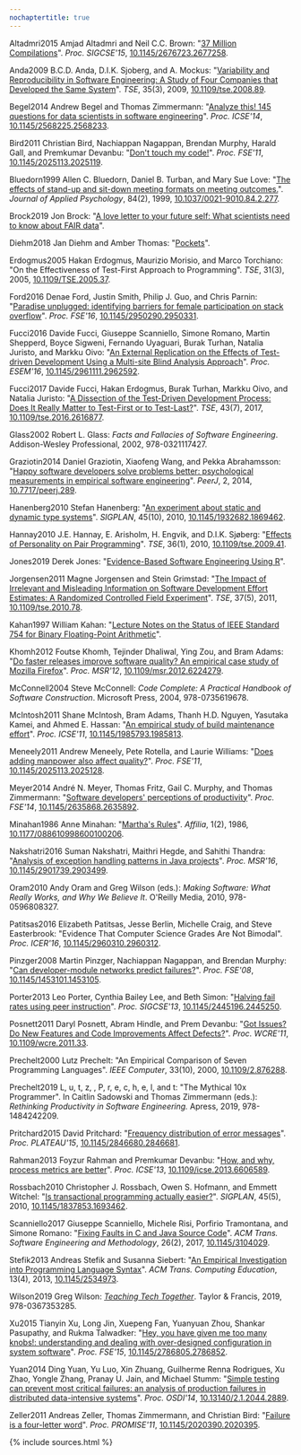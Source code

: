 ```yaml
---
nochaptertitle: true
---
```


<div class="bibliography">
<p id="Altadmri2015" class="bibliography"><span class="bibliographykey">Altadmri2015</span>
Amjad Altadmri and Neil C.C. Brown:
"<a href="https://doi.org/10.1145/2676723.2677258">37 Million Compilations</a>".
<em>Proc. SIGCSE'15</em>, <a class="doi" href="https://doi.org/10.1145/2676723.2677258">10.1145/2676723.2677258</a>.
</p>

<p id="Anda2009" class="bibliography"><span class="bibliographykey">Anda2009</span>
B.C.D. Anda, D.I.K. Sjoberg, and A. Mockus:
"<a href="https://doi.org/10.1109/tse.2008.89">Variability and Reproducibility in Software Engineering: A Study of Four Companies that Developed the Same System</a>".
<em>TSE</em>, 35(3), 2009, <a class="doi" href="https://doi.org/10.1109/tse.2008.89">10.1109/tse.2008.89</a>.
</p>

<p id="Begel2014" class="bibliography"><span class="bibliographykey">Begel2014</span>
Andrew Begel and Thomas Zimmermann:
"<a href="https://doi.org/10.1145/2568225.2568233">Analyze this! 145 questions for data scientists in software engineering</a>".
<em>Proc. ICSE'14</em>, <a class="doi" href="https://doi.org/10.1145/2568225.2568233">10.1145/2568225.2568233</a>.
</p>

<p id="Bird2011" class="bibliography"><span class="bibliographykey">Bird2011</span>
Christian Bird, Nachiappan Nagappan, Brendan Murphy, Harald Gall, and Premkumar Devanbu:
"<a href="https://doi.org/10.1145/2025113.2025119">Don't touch my code!</a>".
<em>Proc. FSE'11</em>, <a class="doi" href="https://doi.org/10.1145/2025113.2025119">10.1145/2025113.2025119</a>.
</p>

<p id="Bluedorn1999" class="bibliography"><span class="bibliographykey">Bluedorn1999</span>
Allen C. Bluedorn, Daniel B. Turban, and Mary Sue Love:
"<a href="https://doi.org/10.1037/0021-9010.84.2.277">The effects of stand-up and sit-down meeting formats on meeting outcomes.</a>".
<em>Journal of Applied Psychology</em>, 84(2), 1999, <a class="doi" href="https://doi.org/10.1037/0021-9010.84.2.277">10.1037/0021-9010.84.2.277</a>.
</p>

<p id="Brock2019" class="bibliography"><span class="bibliographykey">Brock2019</span>
Jon Brock:
"<a href="https://www.natureindex.com/news-blog/what-scientists-need-to-know-about-fair-data">A love letter to your future self: What scientists need to know about FAIR data</a>".
</p>

<p id="Diehm2018" class="bibliography"><span class="bibliographykey">Diehm2018</span>
Jan Diehm and Amber Thomas:
"<a href="https://pudding.cool/2018/08/pockets/">Pockets</a>".
</p>

<p id="Erdogmus2005" class="bibliography"><span class="bibliographykey">Erdogmus2005</span>
Hakan Erdogmus, Maurizio Morisio, and Marco Torchiano:
"On the Effectiveness of Test-First Approach to Programming".
<em>TSE</em>, 31(3), 2005, <a class="doi" href="https://doi.org/10.1109/TSE.2005.37">10.1109/TSE.2005.37</a>.
</p>

<p id="Ford2016" class="bibliography"><span class="bibliographykey">Ford2016</span>
Denae Ford, Justin Smith, Philip J. Guo, and Chris Parnin:
"<a href="https://doi.org/10.1145/2950290.2950331">Paradise unplugged: identifying barriers for female participation on stack overflow</a>".
<em>Proc. FSE'16</em>, <a class="doi" href="https://doi.org/10.1145/2950290.2950331">10.1145/2950290.2950331</a>.
</p>

<p id="Fucci2016" class="bibliography"><span class="bibliographykey">Fucci2016</span>
Davide Fucci, Giuseppe Scanniello, Simone Romano, Martin Shepperd, Boyce Sigweni, Fernando Uyaguari, Burak Turhan, Natalia Juristo, and Markku Oivo:
"<a href="https://doi.org/10.1145/2961111.2962592">An External Replication on the Effects of Test-driven Development Using a Multi-site Blind Analysis Approach</a>".
<em>Proc. ESEM'16</em>, <a class="doi" href="https://doi.org/10.1145/2961111.2962592">10.1145/2961111.2962592</a>.
</p>

<p id="Fucci2017" class="bibliography"><span class="bibliographykey">Fucci2017</span>
Davide Fucci, Hakan Erdogmus, Burak Turhan, Markku Oivo, and Natalia Juristo:
"<a href="https://doi.org/10.1109/tse.2016.2616877">A Dissection of the Test-Driven Development Process: Does It Really Matter to Test-First or to Test-Last?</a>".
<em>TSE</em>, 43(7), 2017, <a class="doi" href="https://doi.org/10.1109/tse.2016.2616877">10.1109/tse.2016.2616877</a>.
</p>

<p id="Glass2002" class="bibliography"><span class="bibliographykey">Glass2002</span>
Robert L. Glass:
<em>Facts and Fallacies of Software Engineering</em>.
Addison-Wesley Professional, 2002, 978-0321117427.
</p>

<p id="Graziotin2014" class="bibliography"><span class="bibliographykey">Graziotin2014</span>
Daniel Graziotin, Xiaofeng Wang, and Pekka Abrahamsson:
"<a href="https://doi.org/10.7717/peerj.289">Happy software developers solve problems better: psychological measurements in empirical software engineering</a>".
<em>PeerJ</em>, 2, 2014, <a class="doi" href="https://doi.org/10.7717/peerj.289">10.7717/peerj.289</a>.
</p>

<p id="Hanenberg2010" class="bibliography"><span class="bibliographykey">Hanenberg2010</span>
Stefan Hanenberg:
"<a href="https://doi.org/10.1145/1932682.1869462">An experiment about static and dynamic type systems</a>".
<em>SIGPLAN</em>, 45(10), 2010, <a class="doi" href="https://doi.org/10.1145/1932682.1869462">10.1145/1932682.1869462</a>.
</p>

<p id="Hannay2010" class="bibliography"><span class="bibliographykey">Hannay2010</span>
J.E. Hannay, E. Arisholm, H. Engvik, and D.I.K. Sjøberg:
"<a href="https://doi.org/10.1109/tse.2009.41">Effects of Personality on Pair Programming</a>".
<em>TSE</em>, 36(1), 2010, <a class="doi" href="https://doi.org/10.1109/tse.2009.41">10.1109/tse.2009.41</a>.
</p>

<p id="Jones2019" class="bibliography"><span class="bibliographykey">Jones2019</span>
Derek Jones:
"<a href="http://www.knosof.co.uk/ESEUR/">Evidence-Based Software Engineering Using R</a>".
</p>

<p id="Jorgensen2011" class="bibliography"><span class="bibliographykey">Jorgensen2011</span>
Magne Jorgensen and Stein Grimstad:
"<a href="https://doi.org/10.1109/tse.2010.78">The Impact of Irrelevant and Misleading Information on Software Development Effort Estimates: A Randomized Controlled Field Experiment</a>".
<em>TSE</em>, 37(5), 2011, <a class="doi" href="https://doi.org/10.1109/tse.2010.78">10.1109/tse.2010.78</a>.
</p>

<p id="Kahan1997" class="bibliography"><span class="bibliographykey">Kahan1997</span>
William Kahan:
"<a href="https://people.eecs.berkeley.edu/~wkahan/ieee754status/IEEE754.PDF">Lecture Notes on the Status of IEEE Standard 754 for Binary Floating-Point Arithmetic</a>".
</p>

<p id="Khomh2012" class="bibliography"><span class="bibliographykey">Khomh2012</span>
Foutse Khomh, Tejinder Dhaliwal, Ying Zou, and Bram Adams:
"<a href="https://doi.org/10.1109/msr.2012.6224279">Do faster releases improve software quality? An empirical case study of Mozilla Firefox</a>".
<em>Proc. MSR'12</em>, <a class="doi" href="https://doi.org/10.1109/msr.2012.6224279">10.1109/msr.2012.6224279</a>.
</p>

<p id="McConnell2004" class="bibliography"><span class="bibliographykey">McConnell2004</span>
Steve McConnell:
<em>Code Complete: A Practical Handbook of Software Construction</em>.
Microsoft Press, 2004, 978-0735619678.
</p>

<p id="McIntosh2011" class="bibliography"><span class="bibliographykey">McIntosh2011</span>
Shane McIntosh, Bram Adams, Thanh H.D. Nguyen, Yasutaka Kamei, and Ahmed E. Hassan:
"<a href="https://doi.org/10.1145/1985793.1985813">An empirical study of build maintenance effort</a>".
<em>Proc. ICSE'11</em>, <a class="doi" href="https://doi.org/10.1145/1985793.1985813">10.1145/1985793.1985813</a>.
</p>

<p id="Meneely2011" class="bibliography"><span class="bibliographykey">Meneely2011</span>
Andrew Meneely, Pete Rotella, and Laurie Williams:
"<a href="https://doi.org/10.1145/2025113.2025128">Does adding manpower also affect quality?</a>".
<em>Proc. FSE'11</em>, <a class="doi" href="https://doi.org/10.1145/2025113.2025128">10.1145/2025113.2025128</a>.
</p>

<p id="Meyer2014" class="bibliography"><span class="bibliographykey">Meyer2014</span>
André N. Meyer, Thomas Fritz, Gail C. Murphy, and Thomas Zimmermann:
"<a href="https://doi.org/10.1145/2635868.2635892">Software developers' perceptions of productivity</a>".
<em>Proc. FSE'14</em>, <a class="doi" href="https://doi.org/10.1145/2635868.2635892">10.1145/2635868.2635892</a>.
</p>

<p id="Minahan1986" class="bibliography"><span class="bibliographykey">Minahan1986</span>
Anne Minahan:
"<a href="https://doi.org/10.1177/088610998600100206">Martha's Rules</a>".
<em>Affilia</em>, 1(2), 1986, <a class="doi" href="https://doi.org/10.1177/088610998600100206">10.1177/088610998600100206</a>.
</p>

<p id="Nakshatri2016" class="bibliography"><span class="bibliographykey">Nakshatri2016</span>
Suman Nakshatri, Maithri Hegde, and Sahithi Thandra:
"<a href="https://doi.org/10.1145/2901739.2903499">Analysis of exception handling patterns in Java projects</a>".
<em>Proc. MSR'16</em>, <a class="doi" href="https://doi.org/10.1145/2901739.2903499">10.1145/2901739.2903499</a>.
</p>

<p id="Oram2010" class="bibliography"><span class="bibliographykey">Oram2010</span>
Andy Oram and Greg Wilson (eds.):
<em>Making Software: What Really Works, and Why We Believe It</em>.
O'Reilly Media, 2010, 978-0596808327.
</p>

<p id="Patitsas2016" class="bibliography"><span class="bibliographykey">Patitsas2016</span>
Elizabeth Patitsas, Jesse Berlin, Michelle Craig, and Steve Easterbrook:
"Evidence That Computer Science Grades Are Not Bimodal".
<em>Proc. ICER'16</em>, <a class="doi" href="https://doi.org/10.1145/2960310.2960312">10.1145/2960310.2960312</a>.
</p>

<p id="Pinzger2008" class="bibliography"><span class="bibliographykey">Pinzger2008</span>
Martin Pinzger, Nachiappan Nagappan, and Brendan Murphy:
"<a href="https://doi.org/10.1145/1453101.1453105">Can developer-module networks predict failures?</a>".
<em>Proc. FSE'08</em>, <a class="doi" href="https://doi.org/10.1145/1453101.1453105">10.1145/1453101.1453105</a>.
</p>

<p id="Porter2013" class="bibliography"><span class="bibliographykey">Porter2013</span>
Leo Porter, Cynthia Bailey Lee, and Beth Simon:
"<a href="https://doi.org/10.1145/2445196.2445250">Halving fail rates using peer instruction</a>".
<em>Proc. SIGCSE'13</em>, <a class="doi" href="https://doi.org/10.1145/2445196.2445250">10.1145/2445196.2445250</a>.
</p>

<p id="Posnett2011" class="bibliography"><span class="bibliographykey">Posnett2011</span>
Daryl Posnett, Abram Hindle, and Prem Devanbu:
"<a href="https://doi.org/10.1109/wcre.2011.33">Got Issues? Do New Features and Code Improvements Affect Defects?</a>".
<em>Proc. WCRE'11</em>, <a class="doi" href="https://doi.org/10.1109/wcre.2011.33">10.1109/wcre.2011.33</a>.
</p>

<p id="Prechelt2000" class="bibliography"><span class="bibliographykey">Prechelt2000</span>
Lutz Prechelt:
"An Empirical Comparison of Seven Programming Languages".
<em>IEEE Computer</em>, 33(10), 2000, <a class="doi" href="https://doi.org/10.1109/2.876288">10.1109/2.876288</a>.
</p>

<p id="Prechelt2019" class="bibliography"><span class="bibliographykey">Prechelt2019</span>
L, u, t, z,  , P, r, e, c, h, e, l, and t:
"The Mythical 10x Programmer".
In 
Caitlin Sadowski and Thomas Zimmermann (eds.):
<em>Rethinking Productivity in Software Engineering.</em>
Apress, 2019, 978-1484242209.
</p>

<p id="Pritchard2015" class="bibliography"><span class="bibliographykey">Pritchard2015</span>
David Pritchard:
"<a href="https://doi.org/10.1145/2846680.2846681">Frequency distribution of error messages</a>".
<em>Proc. PLATEAU'15</em>, <a class="doi" href="https://doi.org/10.1145/2846680.2846681">10.1145/2846680.2846681</a>.
</p>

<p id="Rahman2013" class="bibliography"><span class="bibliographykey">Rahman2013</span>
Foyzur Rahman and Premkumar Devanbu:
"<a href="https://doi.org/10.1109/icse.2013.6606589">How, and why, process metrics are better</a>".
<em>Proc. ICSE'13</em>, <a class="doi" href="https://doi.org/10.1109/icse.2013.6606589">10.1109/icse.2013.6606589</a>.
</p>

<p id="Rossbach2010" class="bibliography"><span class="bibliographykey">Rossbach2010</span>
Christopher J. Rossbach, Owen S. Hofmann, and Emmett Witchel:
"<a href="https://doi.org/10.1145/1837853.1693462">Is transactional programming actually easier?</a>".
<em>SIGPLAN</em>, 45(5), 2010, <a class="doi" href="https://doi.org/10.1145/1837853.1693462">10.1145/1837853.1693462</a>.
</p>

<p id="Scanniello2017" class="bibliography"><span class="bibliographykey">Scanniello2017</span>
Giuseppe Scanniello, Michele Risi, Porfirio Tramontana, and Simone Romano:
"<a href="https://doi.org/10.1145/3104029">Fixing Faults in C and Java Source Code</a>".
<em>ACM Trans. Software Engineering and Methodology</em>, 26(2), 2017, <a class="doi" href="https://doi.org/10.1145/3104029">10.1145/3104029</a>.
</p>

<p id="Stefik2013" class="bibliography"><span class="bibliographykey">Stefik2013</span>
Andreas Stefik and Susanna Siebert:
"<a href="https://doi.org/10.1145/2534973">An Empirical Investigation into Programming Language Syntax</a>".
<em>ACM Trans. Computing Education</em>, 13(4), 2013, <a class="doi" href="https://doi.org/10.1145/2534973">10.1145/2534973</a>.
</p>

<p id="Wilson2019" class="bibliography"><span class="bibliographykey">Wilson2019</span>
Greg Wilson:
<em><a href="http://teachtogether.tech">Teaching Tech Together</a></em>.
Taylor & Francis, 2019, 978-0367353285.
</p>

<p id="Xu2015" class="bibliography"><span class="bibliographykey">Xu2015</span>
Tianyin Xu, Long Jin, Xuepeng Fan, Yuanyuan Zhou, Shankar Pasupathy, and Rukma Talwadker:
"<a href="https://doi.org/10.1145/2786805.2786852">Hey, you have given me too many knobs!: understanding and dealing with over-designed configuration in system software</a>".
<em>Proc. FSE'15</em>, <a class="doi" href="https://doi.org/10.1145/2786805.2786852">10.1145/2786805.2786852</a>.
</p>

<p id="Yuan2014" class="bibliography"><span class="bibliographykey">Yuan2014</span>
Ding Yuan, Yu Luo, Xin Zhuang, Guilherme Renna Rodrigues, Xu Zhao, Yongle Zhang, Pranay U. Jain, and Michael Stumm:
"<a href="https://www.usenix.org/system/files/conference/osdi14/osdi14-paper-yuan.pdf">Simple testing can prevent most critical failures: an analysis of production failures in distributed data-intensive systems</a>".
<em>Proc. OSDI'14</em>, <a class="doi" href="https://doi.org/10.13140/2.1.2044.2889">10.13140/2.1.2044.2889</a>.
</p>

<p id="Zeller2011" class="bibliography"><span class="bibliographykey">Zeller2011</span>
Andreas Zeller, Thomas Zimmermann, and Christian Bird:
"<a href="https://doi.org/10.1145/2020390.2020395">Failure is a four-letter word</a>".
<em>Proc. PROMISE'11</em>, <a class="doi" href="https://doi.org/10.1145/2020390.2020395">10.1145/2020390.2020395</a>.
</p>


</div>
{% include sources.html %}
